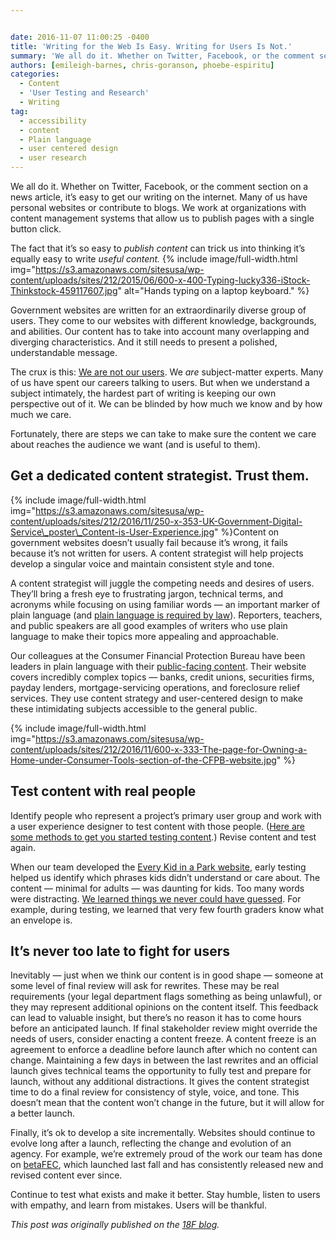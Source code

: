 ```yaml
---


date: 2016-11-07 11:00:25 -0400
title: 'Writing for the Web Is Easy. Writing for Users Is Not.'
summary: 'We all do it. Whether on Twitter, Facebook, or the comment section on a news article, it’seasy to get our writing on the internet. Many of us have personal websites or contribute to blogs. We work at organizations with content management systems that allow us to publish pages with a single button click. The'
authors: [emileigh-barnes, chris-goranson, phoebe-espiritu]
categories:
  - Content
  - 'User Testing and Research'
  - Writing
tag:
  - accessibility
  - content
  - Plain language
  - user centered design
  - user research
---
```


We all do it. Whether on Twitter, Facebook, or the comment section on a news article, it’s easy to get our writing on the internet. Many of us have personal websites or contribute to blogs. We work at organizations with content management systems that allow us to publish pages with a single button click.

The fact that it’s so easy to _publish content_ can trick us into thinking it’s equally easy to write _useful content._ 
{% include image/full-width.html img="https://s3.amazonaws.com/sitesusa/wp-content/uploads/sites/212/2015/06/600-x-400-Typing-lucky336-iStock-Thinkstock-459117607.jpg" alt="Hands typing on a laptop keyboard." %} 

Government websites are written for an extraordinarily diverse group of users. They come to our websites with different knowledge, backgrounds, and abilities. Our content has to take into account many overlapping and diverging characteristics. And it still needs to present a polished, understandable message.

The crux is this: [We are not our users](http://52weeksofux.com/post/385981879/you-are-not-your-user). We _are_ subject-matter experts. Many of us have spent our careers talking to users. But when we understand a subject intimately, the hardest part of writing is keeping our own perspective out of it. We can be blinded by how much we know and by how much we care.

Fortunately, there are steps we can take to make sure the content we care about reaches the audience we want (and is useful to them).

## Get a dedicated content strategist. Trust them.


{% include image/full-width.html img="https://s3.amazonaws.com/sitesusa/wp-content/uploads/sites/212/2016/11/250-x-353-UK-Government-Digital-Service\_poster\_Content-is-User-Experience.jpg" %}Content on government websites doesn’t usually fail because it’s wrong, it fails because it’s not written for users. A content strategist will help projects develop a singular voice and maintain consistent style and tone.

A content strategist will juggle the competing needs and desires of users. They’ll bring a fresh eye to frustrating jargon, technical terms, and acronyms while focusing on using familiar words — an important marker of plain language (and [plain language is required by law](http://www.plainlanguage.gov/plLaw/)). Reporters, teachers, and public speakers are all good examples of writers who use plain language to make their topics more appealing and approachable.

Our colleagues at the Consumer Financial Protection Bureau have been leaders in plain language with their [public-facing content](http://www.consumerfinance.gov/). Their website covers incredibly complex topics — banks, credit unions, securities firms, payday lenders, mortgage-servicing operations, and foreclosure relief services. They use content strategy and user-centered design to make these intimidating subjects accessible to the general public.


{% include image/full-width.html img="https://s3.amazonaws.com/sitesusa/wp-content/uploads/sites/212/2016/11/600-x-333-The-page-for-Owning-a-Home-under-Consumer-Tools-section-of-the-CFPB-website.jpg" %}

## Test content with real people

Identify people who represent a project’s primary user group and work with a user experience designer to test content with those people. ([Here are some methods to get you started testing content](https://18f.gsa.gov/2016/04/19/looking-at-the-different-ways-to-test-content/).) Revise content and test again.

When our team developed the [Every Kid in a Park website](https://everykidinapark.gov/), early testing helped us identify which phrases kids didn’t understand or care about. The content — minimal for adults — was daunting for kids. Too many words were distracting. [We learned things we never could have guessed](https://18f.gsa.gov/2015/09/03/every-kid-in-a-park/). For example, during testing, we learned that very few fourth graders know what an envelope is.

## It’s never too late to fight for users

Inevitably — just when we think our content is in good shape — someone at some level of final review will ask for rewrites. These may be real requirements (your legal department flags something as being unlawful), or they may represent additional opinions on the content itself. This feedback can lead to valuable insight, but there’s no reason it has to come hours before an anticipated launch. If final stakeholder review might override the needs of users, consider enacting a content freeze. A content freeze is an agreement to enforce a deadline before launch after which no content can change. Maintaining a few days in between the last rewrites and an official launch gives technical teams the opportunity to fully test and prepare for launch, without any additional distractions. It gives the content strategist time to do a final review for consistency of style, voice, and tone. This doesn’t mean that the content won’t change in the future, but it will allow for a better launch.

Finally, it’s ok to develop a site incrementally. Websites should continue to evolve long after a launch, reflecting the change and evolution of an agency. For example, we&#8217;re extremely proud of the work our team has done on [betaFEC](https://beta.fec.gov/), which launched last fall and has consistently released new and revised content ever since.

Continue to test what exists and make it better. Stay humble, listen to users with empathy, and learn from mistakes. Users will be thankful.

_This post was originally published on the [18F blog](https://18f.gsa.gov/blog/)._